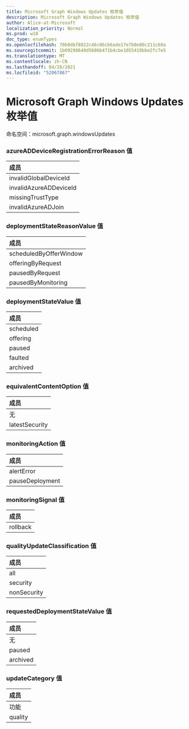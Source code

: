 ```yaml
---
title: Microsoft Graph Windows Updates 枚举值
description: Microsoft Graph Windows Updates 枚举值
author: Alice-at-Microsoft
localization_priority: Normal
ms.prod: w10
doc_type: enumTypes
ms.openlocfilehash: 70b0dbf8822c46c06cb6ade17e7b0e80c211c60a
ms.sourcegitcommit: 1b09298649d5606b471b4cbe1055419bbe2fc7e5
ms.translationtype: MT
ms.contentlocale: zh-CN
ms.lasthandoff: 04/28/2021
ms.locfileid: "52067867"
---
```

# <a name="microsoft-graph-windows-updates-enumeration-values"></a>Microsoft Graph Windows Updates 枚举值

命名空间：microsoft.graph.windowsUpdates

### <a name="azureaddeviceregistrationerrorreason-values"></a>azureADDeviceRegistrationErrorReason 值 

|成员|
|:---|
|invalidGlobalDeviceId|
|invalidAzureADDeviceId|
|missingTrustType|
|invalidAzureADJoin|

### <a name="deploymentstatereasonvalue-values"></a>deploymentStateReasonValue 值 

|成员|
|:---|
|scheduledByOfferWindow|
|offeringByRequest|
|pausedByRequest|
|pausedByMonitoring|

### <a name="deploymentstatevalue-values"></a>deploymentStateValue 值 

|成员|
|:---|
|scheduled|
|offering|
|paused|
|faulted|
|archived|

### <a name="equivalentcontentoption-values"></a>equivalentContentOption 值 

|成员|
|:---|
|无|
|latestSecurity|

### <a name="monitoringaction-values"></a>monitoringAction 值 

|成员|
|:---|
|alertError|
|pauseDeployment|

### <a name="monitoringsignal-values"></a>monitoringSignal 值 

|成员|
|:---|
|rollback|

### <a name="qualityupdateclassification-values"></a>qualityUpdateClassification 值 

|成员|
|:---|
|all|
|security|
|nonSecurity|

### <a name="requesteddeploymentstatevalue-values"></a>requestedDeploymentStateValue 值 

|成员|
|:---|
|无|
|paused|
|archived|

### <a name="updatecategory-values"></a>updateCategory 值 

|成员|
|:---|
|功能|
|quality|

<!--
{
  "type": "#page.annotation",
  "namespace": "microsoft.graph.windowsUpdates"
}
-->